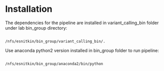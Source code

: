 Installation
============

The dependencies for the pipeline are installed in variant_calling_bin folder under lab bin_group directory:

```

/nfs/esnitkin/bin_group/variant_calling_bin/.

```

Use anaconda python2 version installed in bin_group folder to run pipeline:

```

/nfs/esnitkin/bin_group/anaconda2/bin/python

```
